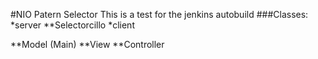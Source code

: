#NIO Patern Selector
This is a test for the jenkins autobuild
###Classes:
*server
**Selectorcillo
*client

**Model (Main)
**View
**Controller
